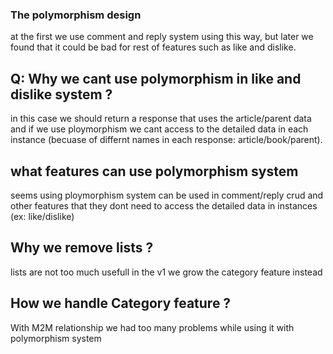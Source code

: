 ### The polymorphism design 

at the first we use comment and reply system using this way, but later we found that it could be bad
for rest of features such as like and dislike.

## Q: Why we cant use polymorphism in like and dislike system ?

in this case we should return a response that uses the article/parent data
and if we use ploymorphism we cant access to the detailed data in each instance
(becuase of differnt names in each response: article/book/parent).

## what features can use polymorphism system
seems using ploymorphism system can be used in comment/reply crud and other features that they dont
need to access the detailed data in instances (ex: like/dislike)


## Why we remove lists ?
lists are not too much usefull in the v1
we grow the category feature instead

## How we handle Category feature ?
With M2M relationship 
we had too many problems while using it with polymorphism system